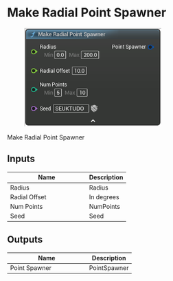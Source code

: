 # Make Radial Point Spawner

<div align="left" data-full-width="false">

<figure><img src="../../../.gitbook/assets/Make_Radial_Point_Spawner.png" alt=""><figcaption></figcaption></figure>

</div>

Make Radial Point Spawner

## Inputs

<table><thead><tr><th width="170">Name</th><th>Description</th></tr></thead><tbody><tr><td>Radius</td><td>Radius</td></tr><tr><td>Radial Offset</td><td>In degrees</td></tr><tr><td>Num Points</td><td>NumPoints</td></tr><tr><td>Seed</td><td>Seed</td></tr></tbody></table>

## Outputs

<table><thead><tr><th width="170">Name</th><th>Description</th></tr></thead><tbody><tr><td>Point Spawner</td><td>PointSpawner</td></tr></tbody></table>
